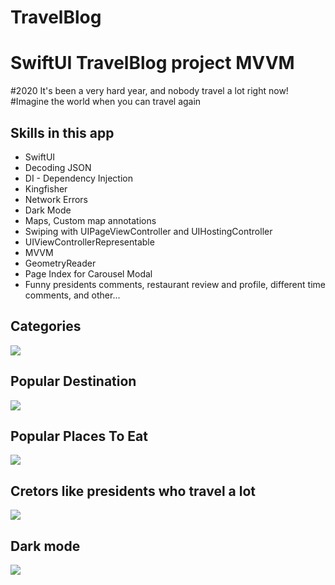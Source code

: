 # TravelBlog


# SwiftUI TravelBlog project MVVM 
#2020 It's been a very hard year, and nobody travel a lot right now!
#Imagine the world when you can travel again 

## Skills in this app 
* SwiftUI 
* Decoding JSON 
* DI - Dependency Injection 
* Kingfisher 
* Network Errors
* Dark Mode
* Maps, Custom map annotations
* Swiping with UIPageViewController and UIHostingController
* UIViewControllerRepresentable
* MVVM
* GeometryReader
* Page Index for Carousel Modal
* Funny presidents comments, restaurant review and profile, different time comments, and other...


## Categories
![](https://media.giphy.com/media/8wEWCmDsQ9tiladdFo/giphy.gif)
## Popular Destination
![](https://media.giphy.com/media/gh2kHiK6gfu2n8oPSv/giphy.gif)
## Popular Places To Eat
![](https://media.giphy.com/media/FVexzTvq9txHq5Aicp/giphy.gif)
## Cretors like presidents who travel a lot 
![](https://media.giphy.com/media/HJCeDMt4DL1ClYNbmb/giphy.gif)
## Dark mode
![](https://media.giphy.com/media/XZdlKAzfpY5wzRYa23/giphy.gif)
